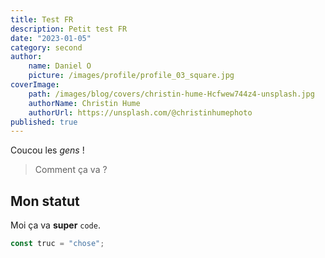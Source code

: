 ```yaml
---
title: Test FR
description: Petit test FR
date: "2023-01-05"
category: second
author:
    name: Daniel O
    picture: /images/profile/profile_03_square.jpg
coverImage:
    path: /images/blog/covers/christin-hume-Hcfwew744z4-unsplash.jpg
    authorName: Christin Hume
    authorUrl: https://unsplash.com/@christinhumephoto
published: true
---
```



Coucou les _gens_ !

> Comment ça va ?

## Mon statut

Moi ça va **super** `code`.

```js
const truc = "chose";
```
